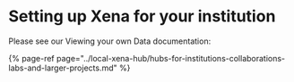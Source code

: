 # Setting up Xena for your institution

Please see our Viewing your own Data documentation:

{% page-ref page="../local-xena-hub/hubs-for-institutions-collaborations-labs-and-larger-projects.md" %}



